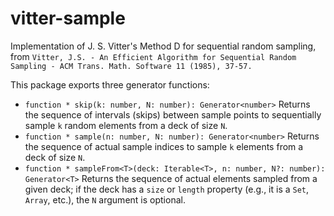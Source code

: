 # vitter-sample
Implementation of J. S. Vitter's Method D for sequential random sampling, from
`Vitter, J.S. - An Efficient Algorithm for Sequential Random Sampling - ACM Trans. Math. Software 11 (1985), 37-57.`

This package exports three generator functions:

* `function * skip(k: number, N: number): Generator<number>` Returns the sequence of intervals (skips) between sample points to sequentially sample `k` random elements from a deck of size `N`.
* `function * sample(n: number, N: number): Generator<number>` Returns the sequence of actual sample indices to sample `k` elements from a deck of size `N`.
* `function * sampleFrom<T>(deck: Iterable<T>, n: number, N?: number): Generator<T>` Returns the sequence of actual elements sampled from a given deck; if the deck has a `size` or `length` property (e.g., it is a `Set`, `Array`, etc.), the `N` argument is optional.